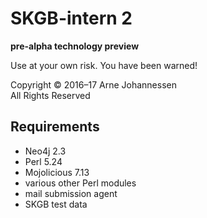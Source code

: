 SKGB-intern 2
=============

**pre-alpha technology preview**

Use at your own risk. You have been warned!

Copyright © 2016–17 Arne Johannessen  
All Rights Reserved


Requirements
------------

- Neo4j 2.3
- Perl 5.24
- Mojolicious 7.13
- various other Perl modules
- mail submission agent
- SKGB test data
